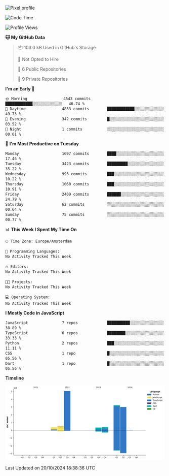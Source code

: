 ![Pixel profile](https://pixel-profile.vercel.app/api/github-stats?username=Atchferox&screen_effect=true&theme=rainbow
)


<!--START_SECTION:waka-->
![Code Time](http://img.shields.io/badge/Code%20Time-415%20hrs%204%20mins-blue)

![Profile Views](http://img.shields.io/badge/Profile%20Views-0-blue)

**🐱 My GitHub Data** 

> 📦 103.0 kB Used in GitHub's Storage 
 > 
> 🚫 Not Opted to Hire
 > 
> 📜 6 Public Repositories 
 > 
> 🔑 9 Private Repositories 
 > 
**I'm an Early 🐤** 

```text
🌞 Morning                4543 commits        ████████████░░░░░░░░░░░░░   46.74 % 
🌆 Daytime                4833 commits        ████████████░░░░░░░░░░░░░   49.73 % 
🌃 Evening                342 commits         █░░░░░░░░░░░░░░░░░░░░░░░░   03.52 % 
🌙 Night                  1 commits           ░░░░░░░░░░░░░░░░░░░░░░░░░   00.01 % 
```
📅 **I'm Most Productive on Tuesday** 

```text
Monday                   1697 commits        ████░░░░░░░░░░░░░░░░░░░░░   17.46 % 
Tuesday                  3423 commits        █████████░░░░░░░░░░░░░░░░   35.22 % 
Wednesday                993 commits         ███░░░░░░░░░░░░░░░░░░░░░░   10.22 % 
Thursday                 1060 commits        ███░░░░░░░░░░░░░░░░░░░░░░   10.91 % 
Friday                   2409 commits        ██████░░░░░░░░░░░░░░░░░░░   24.79 % 
Saturday                 62 commits          ░░░░░░░░░░░░░░░░░░░░░░░░░   00.64 % 
Sunday                   75 commits          ░░░░░░░░░░░░░░░░░░░░░░░░░   00.77 % 
```


📊 **This Week I Spent My Time On** 

```text
🕑︎ Time Zone: Europe/Amsterdam

💬 Programming Languages: 
No Activity Tracked This Week

🔥 Editors: 
No Activity Tracked This Week

🐱‍💻 Projects: 
No Activity Tracked This Week

💻 Operating System: 
No Activity Tracked This Week
```

**I Mostly Code in JavaScript** 

```text
JavaScript               7 repos             ██████████░░░░░░░░░░░░░░░   38.89 % 
TypeScript               6 repos             ████████░░░░░░░░░░░░░░░░░   33.33 % 
Python                   2 repos             ███░░░░░░░░░░░░░░░░░░░░░░   11.11 % 
CSS                      1 repo              █░░░░░░░░░░░░░░░░░░░░░░░░   05.56 % 
Dart                     1 repo              █░░░░░░░░░░░░░░░░░░░░░░░░   05.56 % 
```



**Timeline**

![Lines of Code chart](https://raw.githubusercontent.com/Atchferox/Atchferox/main/assets/bar_graph.png)


 Last Updated on 20/10/2024 18:38:36 UTC
<!--END_SECTION:waka-->

